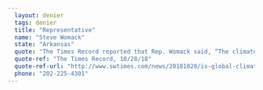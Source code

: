 ```yaml
---
  layout: denier
  tags: denier
  title: "Representative"
  name: "Steve Womack"
  state: "Arkansas"
  quote: "The Times Record reported that Rep. Womack said, “The climate changes — it has throughout history. The real debate is who or what is causing it?”"
  quote-ref: "The Times Record, 10/28/18"
  quote-ref-url: "http://www.swtimes.com/news/20181028/is-global-climate-change-man-made-or-not-arkansas-3rd-district-congressional-candidates-respond"
  phone: "202-225-4301"
---
```

